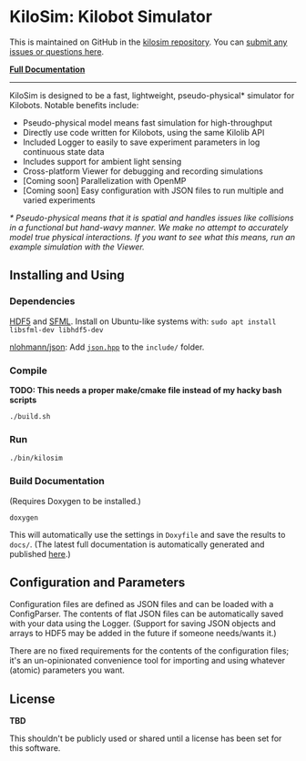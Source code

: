 # KiloSim: Kilobot Simulator

This is maintained on GitHub in the [kilosim repository](https://github.com/jtebert/kilosim). You can [submit any issues or questions here](https://github.com/jtebert/kilosim/issues).

[__Full Documentation__](https://jtebert.github.io/kilosim/index.html)

---

KiloSim is designed to be a fast, lightweight, pseudo-physical* simulator for Kilobots. Notable benefits include:

- Pseudo-physical model means fast simulation for high-throughput
- Directly use code written for Kilobots, using the same Kilolib API
- Included Logger to easily to save experiment parameters in log continuous state data
- Includes support for ambient light sensing
- Cross-platform Viewer for debugging and recording simulations
- [Coming soon] Parallelization with OpenMP
- [Coming soon] Easy configuration with JSON files to run multiple and varied experiments

*\* Pseudo-physical means that it is spatial and handles issues like collisions in a functional but hand-wavy manner. We make no attempt to accurately model true physical interactions. If you want to see what this means, run an example simulation with the Viewer.*

## Installing and Using

### Dependencies

[HDF5](https://portal.hdfgroup.org/display/HDF5/HDF5) and [SFML](https://www.sfml-dev.org/index.php). Install on Ubuntu-like systems with: `sudo apt install libsfml-dev libhdf5-dev`

[nlohmann/json](https://github.com/nlohmann/json): Add [`json.hpp`](https://raw.githubusercontent.com/nlohmann/json/develop/single_include/nlohmann/json.hpp) to the `include/` folder.

### Compile

**TODO: This needs a proper make/cmake file instead of my hacky bash scripts**

`./build.sh`

### Run

`./bin/kilosim`

### Build Documentation

(Requires Doxygen to be installed.)

`doxygen`

This will automatically use the settings in `Doxyfile` and save the results to `docs/`. (The latest full documentation is automatically generated and published [here](https://jtebert.github.io/kilosim/index.html).)

## Configuration and Parameters

Configuration files are defined as JSON files and can be loaded with a ConfigParser. The contents of flat JSON files can be automatically saved with your data using the Logger. (Support for saving JSON objects and arrays to HDF5 may be added in the future if someone needs/wants it.)

There are no fixed requirements for the contents of the configuration files; it's an un-opinionated convenience tool for importing and using whatever (atomic) parameters you want.

## License

**TBD**

This shouldn't be publicly used or shared until a license has been set for this software.